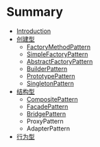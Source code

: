 # Summary

* [Introduction](README.md)
* [创建型](chuang_jian_xing.md)
   * [FactoryMethodPattern](articles/FactoryMethodPattern.md)
   * [SimpleFactoryPattern](articles/SimpleFactoryPattern.md)
   * [AbstractFactoryPattern](articles/AbstractFactoryPattern.md)
   * [BuilderPattern](articles/BuilderPattern.md)
   * [PrototypePattern](articles/PrototypePattern.md)
   * [SingletonPattern](articles/SingletonPattern.md)
* [结构型](jie_gou_xing.md)
   * [CompositePattern](articles/CompositePattern.md)
   * [FacadePattern](articles/FacadePattern.md)
   * [BridgePattern](articles/BridgePattern.md)
   * ProxyPattern
   * AdapterPattern
* [行为型](xing_wei_xing.md)

